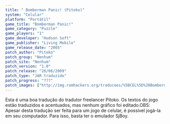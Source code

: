 ```yaml
---
title: " Bomberman Panic! (Pitoko)"
system: "Celular"
platform: "Portátil"
game_title: "Bomberman Panic!"
game_category: "Puzzle"
game_players: "1"
game_developer: "Hudson Soft"
game_publisher: "Living Mobile"
game_release_date: "2005"
patch_author: "Pitoko"
patch_group: "Nenhum"
patch_site: "Nenhum"
patch_version: "1.0"
patch_release: "26/06/2009"
patch_type: "JAR traduzido"
patch_progress: "???"
patch_images: ["http://img.romhackers.org/traducoes/%5BCEL%5D%20Bomberman%20Panic!%20-%20Pitoko%20-%201.png","http://img.romhackers.org/traducoes/%5BCEL%5D%20Bomberman%20Panic!%20-%20Pitoko%20-%202.png","http://img.romhackers.org/traducoes/%5BCEL%5D%20Bomberman%20Panic!%20-%20Pitoko%20-%203.png"]
---
```

Esta é uma boa tradução do tradutor freelancer Pitoko. Os textos do jogo estão traduzidos e acentuados, mas nenhum gráfico foi editado.OBS: Apesar desta tradução ser feita para um jogo de celular, é possível jogá-la em seu computador. Para isso, basta ter o emulador SjBoy.